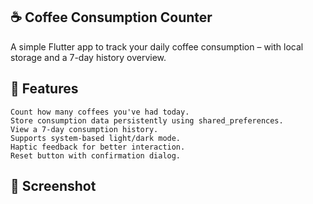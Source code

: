 ## ☕ Coffee Consumption Counter

A simple Flutter app to track your daily coffee consumption – with local storage and a 7-day history overview.

## 📱 Features
    Count how many coffees you've had today.
    Store consumption data persistently using shared_preferences.
    View a 7-day consumption history.
    Supports system-based light/dark mode.
    Haptic feedback for better interaction.
    Reset button with confirmation dialog.
## 📸 Screenshot
